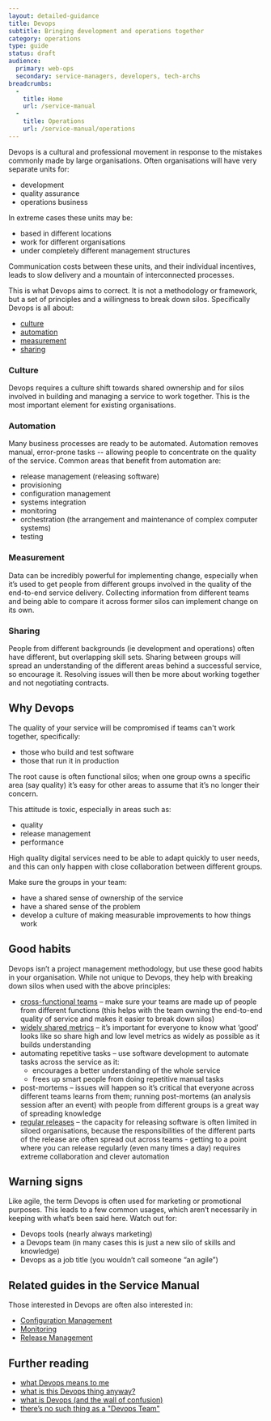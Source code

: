 ```yaml
---
layout: detailed-guidance
title: Devops
subtitle: Bringing development and operations together
category: operations
type: guide
status: draft
audience:
  primary: web-ops
  secondary: service-managers, developers, tech-archs
breadcrumbs:
  -
    title: Home
    url: /service-manual
  -
    title: Operations
    url: /service-manual/operations
---
```


Devops is a cultural and professional movement in response to the mistakes commonly made by large organisations. Often organisations will have very separate units for:

* development
* quality assurance
* operations business

In extreme cases these units may be:

* based in different locations
* work for different organisations
* under completely different management structures

Communication costs between these units, and their individual incentives, leads to slow delivery and a mountain of interconnected processes.

This is what Devops aims to correct. It is not a methodology or framework, but a set of principles and a willingness to break down silos. Specifically Devops is all about:

* [culture](#culture)
* [automation](#automation)
* [measurement](#measurement)
* [sharing](#sharing)

### Culture

Devops requires a culture shift towards shared ownership and for silos involved in building and managing a service to work together. This is the most important element for existing organisations.

### Automation

Many business processes are ready to be automated. Automation removes manual, error-prone tasks -- allowing people to concentrate on the quality of the service. Common areas that benefit from automation are:

* release management (releasing software)
* provisioning
* configuration management
* systems integration
* monitoring
* orchestration (the arrangement and maintenance of complex computer systems)
* testing

### Measurement

Data can be incredibly powerful for implementing change, especially when it’s used to get people from different groups involved in the quality of the end-to-end service delivery. Collecting information from different teams and being able to compare it across former silos can implement change on its own.

### Sharing

People from different backgrounds (ie development and operations) often have different, but overlapping skill sets. Sharing between groups will spread an understanding of the different areas behind a successful service, so encourage it. Resolving issues will then be more about working together and not negotiating contracts.

## Why Devops

The quality of your service will be compromised if teams can't work together, specifically:

* those who build and test software
* those that run it in production

The root cause is often functional silos; when one group owns a specific area (say quality) it’s easy for other areas to assume that it’s no longer their concern.

This attitude is toxic, especially in areas such as:

* quality
* release management
* performance

High quality digital services need to be able to adapt quickly to user needs, and this can only happen with close collaboration between different groups.

Make sure the groups in your team:

* have a shared sense of ownership of the service
* have a shared sense of the problem
* develop a culture of making measurable improvements to how things work

## Good habits

Devops isn’t a project management methodology, but use these good habits in your organisation. While not unique to Devops, they help with breaking down silos when used with the above principles:

* [cross-functional teams](/service-manual/the-team) – make sure your teams are made up of people from different functions (this helps with the team owning the end-to-end quality of service and makes it easier to break down silos)
* [widely shared metrics](/service-manual/measurement) – it’s important for everyone to know what ‘good’ looks like so share high and low level metrics as widely as possible as it builds understanding
* automating repetitive tasks – use software development to automate tasks across the service as it:
  * encourages a better understanding of the whole service
  * frees up smart people from doing repetitive manual tasks
* post-mortems – issues will happen so it’s critical that everyone across different teams learns from them; running post-mortems (an analysis session after an event) with people from different groups is a great way of spreading knowledge
* [regular releases](/service-manual/making-software/release-strategies) – the capacity for releasing software is often limited in siloed organisations, because the responsibilities of the different parts of the release are often spread out across teams - getting to a point where you can release regularly (even many times a day) requires extreme collaboration and clever automation

## Warning signs

Like agile, the term Devops is often used for marketing or promotional purposes. This leads to a few common usages, which aren’t necessarily in keeping with what’s been said here. Watch out for:

* Devops tools (nearly always marketing)
* a Devops team (in many cases this is just a new silo of skills and knowledge)
* Devops as a job title (you wouldn’t call someone “an agile”)

## Related guides in the Service Manual

Those interested in Devops are often also interested in:

* [Configuration Management](https://www.gov.uk/service-manual/making-software/configuration-management.html)
* [Monitoring](https://www.gov.uk/service-manual/operations/monitoring.html)
* [Release Management](https://www.gov.uk/service-manual/making-software/release-strategies.html)

## Further reading

* [what Devops means to me](http://www.opscode.com/blog/2010/07/16/what-devops-means-to-me/)
* [what is this Devops thing anyway?](http://www.jedi.be/blog/2010/02/12/what-is-this-devops-thing-anyway/)
* [what is Devops (and the wall of confusion)](http://dev2ops.org/2010/02/what-is-devops/)
* [there’s no such thing as a "Devops Team"](http://continuousdelivery.com/2012/10/theres-no-such-thing-as-a-devops-team/)
